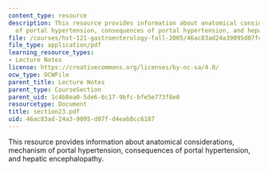 ```yaml
---
content_type: resource
description: This resource provides information about anatomical considerations, mechanism
  of portal hypertension, consequences of portal hypertension, and hepatic encephalopathy.
file: /courses/hst-121-gastroenterology-fall-2005/46ac83ad24a39095d07fd4eab8cc6187_section23.pdf
file_type: application/pdf
learning_resource_types:
- Lecture Notes
license: https://creativecommons.org/licenses/by-nc-sa/4.0/
ocw_type: OCWFile
parent_title: Lecture Notes
parent_type: CourseSection
parent_uid: 1c4b8ea0-5de6-6c17-9bfc-bfe5e773f8e0
resourcetype: Document
title: section23.pdf
uid: 46ac83ad-24a3-9095-d07f-d4eab8cc6187
---
```

This resource provides information about anatomical considerations, mechanism of portal hypertension, consequences of portal hypertension, and hepatic encephalopathy.